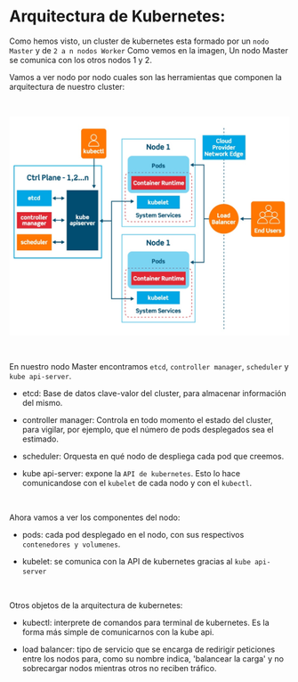 # Arquitectura de Kubernetes:

Como hemos visto, un cluster de kubernetes esta formado por un `nodo Master` y de `2 a n nodos Worker`
Como vemos en la imagen, Un nodo Master se comunica con los otros nodos 1 y 2.

Vamos a ver nodo por nodo cuales son las herramientas que componen la arquitectura de nuestro cluster:

<br>

![Arquitectura de Kubernetes](images/arquitectura.jpg)

<br>

En nuestro nodo Master encontramos `etcd`, `controller manager`, `scheduler` y `kube api-server`.

- etcd: Base de datos clave-valor del cluster, para almacenar información del mismo.

- controller manager: Controla en todo momento el estado del cluster, para vigilar, por ejemplo, que el número de pods desplegados sea el estimado.

- scheduler: Orquesta en qué nodo de despliega cada pod que creemos.

- kube api-server: expone la `API de kubernetes`. Esto lo hace comunicandose con el `kubelet` de cada nodo y con el `kubectl`.

<br>

Ahora vamos a ver los componentes del nodo:

- pods: cada pod desplegado en el nodo, con sus respectivos `contenedores y volumenes`.

- kubelet: se comunica con la API de kubernetes gracias al `kube api-server`

<br>

Otros objetos de la arquitectura de kubernetes:

- kubectl: interprete de comandos para terminal de kubernetes. Es la forma más simple de comunicarnos con la kube api.

- load balancer: tipo de servicio que se encarga de redirigir peticiones entre los nodos para, como su nombre indica, 'balancear la carga' y no sobrecargar nodos mientras otros no reciben tráfico.
